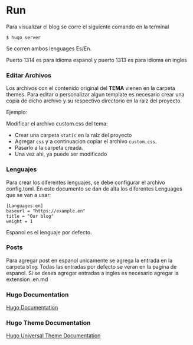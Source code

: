 # Run
Para visualizar el blog se corre el siguiente comando en la terminal

```
$ hugo server
```
Se corren ambos lenguages Es/En. 

Puerto 1314 es para idioma espanol y puerto 1313 es para idioma en ingles

### Editar Archivos
Los archivos con el contenido original del **TEMA** vienen en la carpeta themes. Para editar o personalizar algun template es necesario crear una copia de dicho archivo y su respectivo directorio en la raiz del proyecto.

Ejemplo:

Modificar el archivo custom.css del tema:

* Crear una carpeta `static` en la raiz del proyecto
* Agregar `css` y a continuacion copiar el archivo `custom.css`.
* Pasarlo a la carpeta creada.
* Una vez ahi, ya puede ser modificado 

### Lenguajes

Para crear los diferentes lenguajes, se debe configurar el archivo config.toml. En este documento se dan de alta los diferentes Lenguages que se van a usar:
```
[Languages.en]
baseurl = "https://example.en"
title = "Our blog"
weight = 1
```
Espanol es el lenguaje por defecto. 

### Posts
Para agregar post en espanol unicamente se agrega la entrada en la carpeta `blog`. Todas las entradas por defecto se veran en la pagina de espanol. Si se desea agregar entradas a ingles es necesario agregar la extension .en.md


### Hugo Documentation
[Hugo Documentation](https://gohugo.io/)

### Hugo Theme Documentation
[Hugo Universal Theme Documentation](https://themes.gohugo.io/hugo-universal-theme/)
